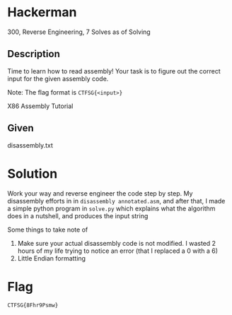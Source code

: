 # Hackerman

300, Reverse Engineering, 7 Solves as of Solving

## Description

Time to learn how to read assembly! Your task is to figure out the correct input for the given assembly code.

Note: The flag format is `CTFSG{<input>}`

X86 Assembly Tutorial

## Given

disassembly.txt

# Solution
Work your way and reverse engineer the code step by step. My disassembly efforts in in `disassembly annotated.asm`, and after that, I made a simple python program in `solve.py` which explains what the algorithm does in a nutshell, and produces the input string

Some things to take note of
1. Make sure your actual disassembly code is not modified. I wasted 2 hours of my life trying to notice an error (that I replaced a 0 with a 6)
2. Little Endian formatting

# Flag
`CTFSG{8Fhr9Psmw}`